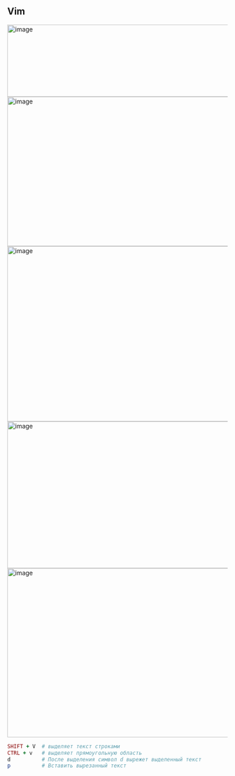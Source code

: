 ## Vim

<img width="962" height="165" alt="image" src="https://github.com/user-attachments/assets/b86161f9-ed85-48f3-be34-8258ee1e92bb" />

<img width="963" height="342" alt="image" src="https://github.com/user-attachments/assets/af26c74b-fb64-4b98-9684-efa3e3c31191" />

<img width="979" height="401" alt="image" src="https://github.com/user-attachments/assets/7672cd7b-0cad-4358-8882-638148b16d16" />

<img width="956" height="336" alt="image" src="https://github.com/user-attachments/assets/10c0e615-0ec4-4e66-9b07-33a9f460608a" />

<img width="965" height="387" alt="image" src="https://github.com/user-attachments/assets/e130c073-e416-4963-ba20-6235d5df6d92" />

```ruby
SHIFT + V  # выделяет текст строками
CTRL + v   # выделяет прямоугольную область
d          # После выделения символ d вырежет выделенный текст
p          # Вставить вырезанный текст
```

